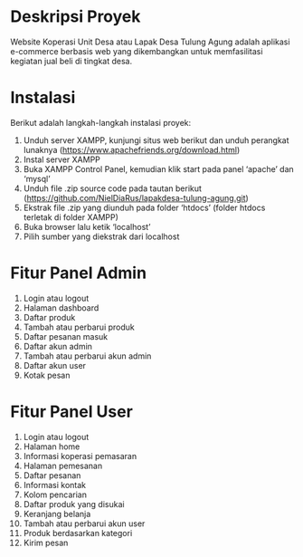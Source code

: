 # Deskripsi Proyek
Website Koperasi Unit Desa atau Lapak Desa Tulung Agung adalah aplikasi e-commerce berbasis web yang dikembangkan untuk memfasilitasi kegiatan jual beli di tingkat desa.

# Instalasi 
Berikut adalah langkah-langkah instalasi proyek:
1. Unduh server XAMPP, kunjungi situs web berikut dan unduh perangkat lunaknya (https://www.apachefriends.org/download.html)
2. Instal server XAMPP
3. Buka XAMPP Control Panel, kemudian klik start pada panel ‘apache’ dan ‘mysql’
4. Unduh file .zip source code pada tautan berikut (https://github.com/NielDiaRus/lapakdesa-tulung-agung.git)
5. Ekstrak file .zip yang diunduh pada folder ‘htdocs’ (folder htdocs terletak di folder XAMPP)
6. Buka browser lalu ketik ‘localhost’
7. Pilih sumber yang diekstrak dari localhost

# Fitur Panel Admin
1. Login atau logout
2. Halaman dashboard
3. Daftar produk
4. Tambah atau perbarui produk
5. Daftar pesanan masuk
6. Daftar akun admin
7. Tambah atau perbarui akun admin
8. Daftar akun user
9. Kotak pesan

# Fitur Panel User
1. Login atau logout
2. Halaman home
3. Informasi koperasi pemasaran
4. Halaman pemesanan
5. Daftar pesanan
6. Informasi kontak
7. Kolom pencarian
8. Daftar produk yang disukai
9. Keranjang belanja
10. Tambah atau perbarui akun user
11. Produk berdasarkan kategori
12. Kirim pesan

